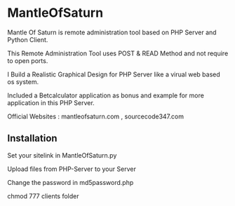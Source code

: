 # MantleOfSaturn
Mantle Of Saturn is remote administration tool based on PHP Server and Python Client.

This Remote Administration Tool uses POST & READ Method and not require to open ports.

I Build a Realistic Graphical Design for PHP Server like a virual web based os system.

Included a Betcalculator application as bonus and example for more application in this PHP Server.

Official Websites : mantleofsaturn.com  , sourcecode347.com

## Installation ##
Set your sitelink in MantleOfSaturn.py

Upload files from PHP-Server to your Server

Change the password in md5password.php

chmod 777 clients folder
